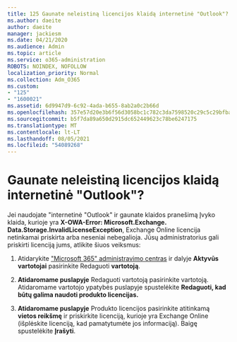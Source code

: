 ```yaml
---
title: 125 Gaunate neleistiną licencijos klaidą internetinė "Outlook"?
ms.author: daeite
author: daeite
manager: jackiesm
ms.date: 04/21/2020
ms.audience: Admin
ms.topic: article
ms.service: o365-administration
ROBOTS: NOINDEX, NOFOLLOW
localization_priority: Normal
ms.collection: Adm_O365
ms.custom:
- "125"
- "1600021"
ms.assetid: 6d9947d9-6c92-4ada-b655-8ab2a0c2b66d
ms.openlocfilehash: 357e57d20e3b6f56d3058bc1c782c3da7598520c29c5c29bfba6eec614fc5248
ms.sourcegitcommit: b5f7da89a650d2915dc652449623c78be6247175
ms.translationtype: MT
ms.contentlocale: lt-LT
ms.lasthandoff: 08/05/2021
ms.locfileid: "54089268"
---
```

# <a name="getting-an-invalid-license-error-in-outlook-on-the-web"></a>Gaunate neleistiną licencijos klaidą internetinė "Outlook"?

Jei naudojate "internetinė "Outlook" ir gaunate klaidos  pranešimą Įvyko klaida, kurioje yra **X-OWA-Error: Microsoft.Exchange. Data.Storage.InvalidLicenseException**, Exchange Online licencija netinkamai priskirta arba neseniai nebegalioja. Jūsų administratorius gali priskirti licenciją jums, atlikite šiuos veiksmus:
  
1. Atidarykite ["Microsoft 365" administravimo centras](https://portal.office.com/adminportal/home#/homepage) ir dalyje **Aktyvūs vartotojai** pasirinkite Redaguoti **vartotoją**.

2. **Atidaromame puslapyje** Redaguoti vartotoją pasirinkite vartotoją. Atidaromame vartotojo ypatybės puslapyje spustelėkite **Redaguoti, kad** **būtų galima naudoti produkto licencijas.**

3. **Atidaromame puslapyje** Produkto licencijos pasirinkite atitinkamą **vietos reikšmę** ir priskirkite licenciją, kurioje yra Exchange Online (išplėskite licenciją, kad pamatytumėte jos informaciją). Baigę spustelėkite **Įrašyti**.
